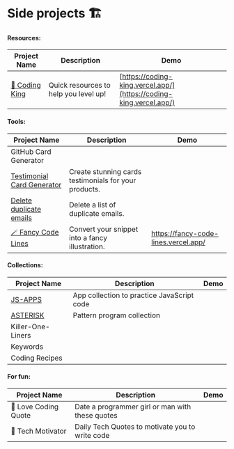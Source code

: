 # Side projects 🏗️

#### Resources:  
| Project Name | Description | Demo |
|--------------|-------------|------|
| [👑 Coding King](https://github.com/hernandoabella/coding-king) | Quick resources to help you level up! | [https://coding-king.vercel.app/](https://coding-king.vercel.app/) |
#### Tools:
| Project Name | Description | Demo |
|--------------|-------------|------|
| GitHub Card Generator |||
| [Testimonial Card Generator](https://github.com/hernandoabella/testimonial-card-generator) | Create stunning cards testimonials for your products. | []() |
| [Delete duplicate emails](https://github.com/hernandoabella/testimonial-card-generator) | Delete a list of duplicate emails. | []() |
| [🪄 Fancy Code Lines](https://github.com/hernandoabella/fancy-code-lines) | Convert your snippet into a fancy illustration. | [ https://fancy-code-lines.vercel.app/ ](https://fancy-code-lines.vercel.app/) |
#### Collections:
| Project Name | Description | Demo |
|--------------|-------------|------|
| [JS-APPS](https://github.com/hernandoabella/js-apps) | App collection to practice JavaScript code | |
| [ASTERISK](https://github.com/hernandoabella/asterisk) | Pattern program collection | |
| Killer-One-Liners |  | |
| Keywords | | |
| Coding Recipes | | |
#### For fun:
| Project Name | Description | Demo |
|--------------|-------------|------|
| 💏 Love Coding Quote | Date a programmer girl or man with these quotes | |
| 💯 Tech Motivator | Daily Tech Quotes to motivate you to write code | |
